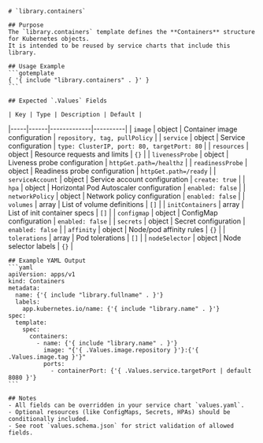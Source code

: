     # `library.containers`

    ## Purpose
    The `library.containers` template defines the **Containers** structure for Kubernetes objects.
    It is intended to be reused by service charts that include this library.

    ## Usage Example
    ```gotemplate
    { '{ include "library.containers" . }' }
    ```

    ## Expected `.Values` Fields

    | Key | Type | Description | Default |
|-----|------|-------------|----------|
| `image` | object | Container image configuration | `repository, tag, pullPolicy` |
| `service` | object | Service configuration | `type: ClusterIP, port: 80, targetPort: 80` |
| `resources` | object | Resource requests and limits | `{}` |
| `livenessProbe` | object | Liveness probe configuration | `httpGet.path=/healthz` |
| `readinessProbe` | object | Readiness probe configuration | `httpGet.path=/ready` |
| `serviceAccount` | object | Service account configuration | `create: true` |
| `hpa` | object | Horizontal Pod Autoscaler configuration | `enabled: false` |
| `networkPolicy` | object | Network policy configuration | `enabled: false` |
| `volumes` | array | List of volume definitions | `[]` |
| `initContainers` | array | List of init container specs | `[]` |
| `configmap` | object | ConfigMap configuration | `enabled: false` |
| `secrets` | object | Secret configuration | `enabled: false` |
| `affinity` | object | Node/pod affinity rules | `{}` |
| `tolerations` | array | Pod tolerations | `[]` |
| `nodeSelector` | object | Node selector labels | `{}` |

    ## Example YAML Output
    ```yaml
    apiVersion: apps/v1
    kind: Containers
    metadata:
      name: {'{ include "library.fullname" . }'}
      labels:
        app.kubernetes.io/name: {'{ include "library.name" . }'}
    spec:
      template:
        spec:
          containers:
            - name: {'{ include "library.name" . }'}
              image: "{'{ .Values.image.repository }'}:{'{ .Values.image.tag }'}"
              ports:
                - containerPort: {'{ .Values.service.targetPort | default 8080 }'}
    ```

    ## Notes
    - All fields can be overridden in your service chart `values.yaml`.
    - Optional resources (like ConfigMaps, Secrets, HPAs) should be conditionally included.
    - See root `values.schema.json` for strict validation of allowed fields.
